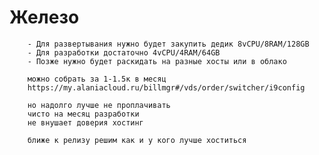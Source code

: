 # Железо

        - Для развертывания нужно будет закупить дедик 8vCPU/8RAM/128GB
        - Для разработки достаточно 4vCPU/4RAM/64GB
        - Позже нужно будет раскидать на разные хосты или в облако

        можно собрать за 1-1.5к в месяц
        https://my.alaniacloud.ru/billmgr#/vds/order/switcher/i9config

        но надолго лучше не проплачивать
        чисто на месяц разработки
        не внушает доверия хостинг

        ближе к релизу решим как и у кого лучше хоститься
